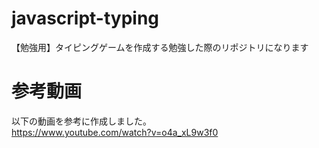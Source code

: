 # javascript-typing
【勉強用】タイピングゲームを作成する勉強した際のリポジトリになります

# 参考動画
以下の動画を参考に作成しました。<br>
https://www.youtube.com/watch?v=o4a_xL9w3f0
